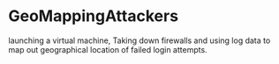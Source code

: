 # GeoMappingAttackers
launching a virtual machine, Taking down firewalls and using log data to map out geographical location of failed login attempts.
